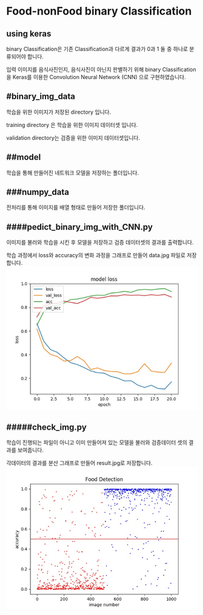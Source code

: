 Food-nonFood binary Classification
===================================
using keras
----------

binary Classification은 기존 Classification과 다르게 결과가 0과 1 둘 중 하나로 분류되어야 합니다.

입력 이미지를 음식사진인지, 음식사진이 아닌지 판별하기 위해 binary Classification을 Keras를 이용한
Convolution Neural Network (CNN) 으로 구현하였습니다. 

#binary_img_data
---------------

학습을 위한 이미지가 저장된 directory 입니다.

training directory 은 학습을 위한 이미지 데이터셋 입니다.

validation directory는 검증을 위한 이미지 데이터셋입니다.

##model
-----
학습을 통해 만들어진 네트워크 모델을 저장하는 폴더입니다.

###numpy_data
-----------
전처리를 통해 이미지를 배열 형태로 만들어 저장한 폴더입니다.

####pedict_binary_img_with_CNN.py
-----------------------------
이미지를 불러와 학습을 시킨 후 모델을 저장하고 검증 데이터셋의 결과를 출력합니다.

학습 과정에서 loss와 accuracy의 변화 과정을 그래프로 만들어 data.jpg 파일로 저장합니다.
![Alt text](data.jpg)


#####check_img.py
------------
학습이 진행되는 파일이 아니고 이미 만들어져 있는 모델을 불러와 검증데이터 셋의 결과를 보여줍니다.

각데이터의 결과를 분산 그래프로 만들어 result.jpg로 저장합니다.
![Alt text](result.jpg)
